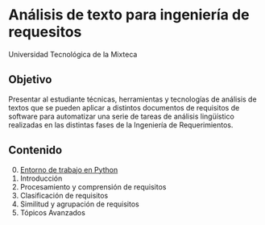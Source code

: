 # Análisis de texto para ingeniería de requesitos

Universidad Tecnológica de la Mixteca

## Objetivo

Presentar al estudiante técnicas, herramientas y tecnologías de análisis de textos que se pueden aplicar a distintos documentos de requisitos de software para automatizar una serie de tareas de análisis lingüístico realizadas en las distintas fases de la Ingeniería de Requerimientos.

## Contenido

0. [Entorno de trabajo en Python](./L00-Intro/L00-1-Ambiente/README.md)
1. Introducción
2. Procesamiento y comprensión de requisitos
3. Clasificación de requisitos
4. Similitud y agrupación de requisitos
5. Tópicos Avanzados